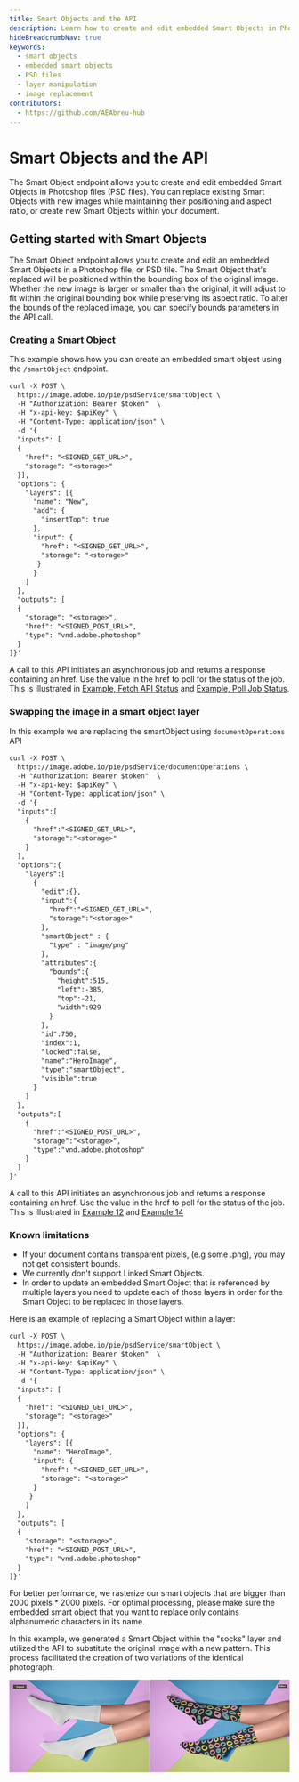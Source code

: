 ```yaml
---
title: Smart Objects and the API
description: Learn how to create and edit embedded Smart Objects in Photoshop files using the Smart Object API endpoint
hideBreadcrumbNav: true
keywords:
  - smart objects
  - embedded smart objects
  - PSD files
  - layer manipulation
  - image replacement
contributors:
  - https://github.com/AEAbreu-hub
---
```


# Smart Objects and the API

The Smart Object endpoint allows you to create and edit embedded Smart Objects in Photoshop files (PSD files). You can replace existing Smart Objects with new images while maintaining their positioning and aspect ratio, or create new Smart Objects within your document.

## Getting started with Smart Objects

The Smart Object endpoint allows you to create and edit an embedded Smart Objects in a Photoshop file, or PSD file. The Smart Object that's replaced will be positioned within the bounding box of the original image. Whether the new image is larger or smaller than the original, it will adjust to fit within the original bounding box while preserving its aspect ratio. To alter the bounds of the replaced image, you can specify bounds parameters in the API call.

### Creating a Smart Object

This example shows how you can create an embedded smart object using the `/smartObject` endpoint.

```shell
curl -X POST \
  https://image.adobe.io/pie/psdService/smartObject \
  -H "Authorization: Bearer $token"  \
  -H "x-api-key: $apiKey" \
  -H "Content-Type: application/json" \
  -d '{
  "inputs": [
  {
    "href": "<SIGNED_GET_URL>",
    "storage": "<storage>"
  }],
  "options": {
    "layers": [{
      "name": "New",
      "add": {
        "insertTop": true
      },
      "input": {
        "href": "<SIGNED_GET_URL>",
        "storage": "<storage>"
       }
      }
    ]
  },
  "outputs": [
  {
    "storage": "<storage>",
    "href": "<SIGNED_POST_URL>",
    "type": "vnd.adobe.photoshop"
  }
]}'
```

A call to this API initiates an asynchronous job and returns a response containing an href. Use the value in the href to poll for the status of the job. This is illustrated in [Example, Fetch API Status][1] and [Example, Poll Job Status][2].

### Swapping the image in a smart object layer

In this example we are replacing the smartObject using `documentOperations` API

```shell
curl -X POST \
  https://image.adobe.io/pie/psdService/documentOperations \
  -H "Authorization: Bearer $token"  \
  -H "x-api-key: $apiKey" \
  -H "Content-Type: application/json" \
  -d '{
  "inputs":[
    {
      "href":"<SIGNED_GET_URL>",
      "storage":"<storage>"
    }
  ],
  "options":{
    "layers":[
      {
        "edit":{},     
        "input":{                                       
          "href":"<SIGNED_GET_URL>",  
          "storage":"<storage>"
        },
        "smartObject" : {                
          "type" : "image/png"
        },
        "attributes":{
          "bounds":{
            "height":515,
            "left":-385,
            "top":-21,
            "width":929
          }
        },
        "id":750,
        "index":1,
        "locked":false,
        "name":"HeroImage",
        "type":"smartObject",
        "visible":true
      }
    ]
  },
  "outputs":[
    {
      "href":"<SIGNED_POST_URL>",
      "storage":"<storage>",
      "type":"vnd.adobe.photoshop"
    }
  ]
}'
```

A call to this API initiates an asynchronous job and returns a response containing an href. Use the value in the href to poll for the status of the job. This is illustrated in [Example 12](/guides/code_sample/index.md#fetch-the-status-of-an-api) and [Example 14](/guides/code_sample/index.md#poll-for-job-status-for-all-other-apis)

### Known limitations

* If your document contains transparent pixels, (e.g some .png), you may not get consistent bounds.
* We currently don't support Linked Smart Objects.
* In order to update an embedded Smart Object that is referenced by multiple layers you need to update each of those layers in order for the Smart Object to be replaced in those layers.

Here is an example of replacing a Smart Object within a layer:

```shell
curl -X POST \
  https://image.adobe.io/pie/psdService/smartObject \
  -H "Authorization: Bearer $token"  \
  -H "x-api-key: $apiKey" \
  -H "Content-Type: application/json" \
  -d '{
  "inputs": [
  {
    "href": "<SIGNED_GET_URL>",
    "storage": "<storage>"
  }],
  "options": {
    "layers": [{
      "name": "HeroImage",
      "input": {
        "href": "<SIGNED_GET_URL>",
        "storage": "<storage>"
      }
     }
    ]
  },
  "outputs": [
  {
    "storage": "<storage>",
    "href": "<SIGNED_POST_URL>",
    "type": "vnd.adobe.photoshop"
  }
]}'
```

For better performance, we rasterize our smart objects that are bigger than 2000 pixels * 2000 pixels.
For optimal processing, please make sure the embedded smart object that you want to replace only contains alphanumeric characters in its name.

In this example, we generated a Smart Object within the "socks" layer and utilized the API to substitute the original image with a new pattern. This process facilitated the creation of two variations of the identical photograph.

![alt image](smartobject_example.png?raw=true "Original Image")

<!-- Links -->
[1]: ../../guides/code_sample/index.md#fetch-the-status-of-an-api
[2]: ../../guides/code_sample/index.md#poll-for-job-status-for-all-other-apis 